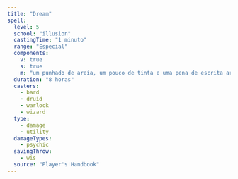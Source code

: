 ```yaml
---
title: "Dream"
spell:
  level: 5
  school: "illusion"
  castingTime: "1 minuto"
  range: "Especial"
  components:
    v: true
    s: true
    m: "um punhado de areia, um pouco de tinta e uma pena de escrita arrancada de um pássaro adormecido"
  duration: "8 horas"
  casters:
    - bard
    - druid
    - warlock
    - wizard
  type:
    - damage
    - utility
  damageTypes:
    - psychic
  savingThrow:
    - wis
  source: "Player's Handbook"
---
```

